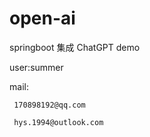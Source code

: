 # open-ai

springboot 集成 ChatGPT demo


user:summer

mail:

     170898192@qq.com

     hys.1994@outlook.com
    

